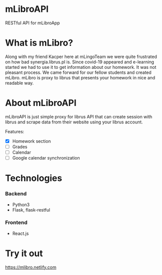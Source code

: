 # mLibroAPI
RESTful API for mLibroApp

# What is mLibro?
Along with my friend Kacper here at mLingoTeam we were quite frustrated on how bad synergia.librus.pl is. Since covid-19 appeared and
e-learning started we had to use it to get information about our homework. It was not pleasant process.
We came forward for our fellow students and created mLibro. mLibro is proxy to librus that presents your homework in nice and readable
way.

# About mLibroAPI
mLibroAPI is just simple proxy for librus API that can create session with librus and scrape data from their website using your 
librus account.

Features:
* [x] Homework section
* [ ] Grades
* [ ] Calendar
* [ ] Google calendar synchronization

# Technologies

### Backend
* Python3
* Flask, flask-restful

### Frontend
* React.js

# Try it out
https://mlibro.netlify.com
